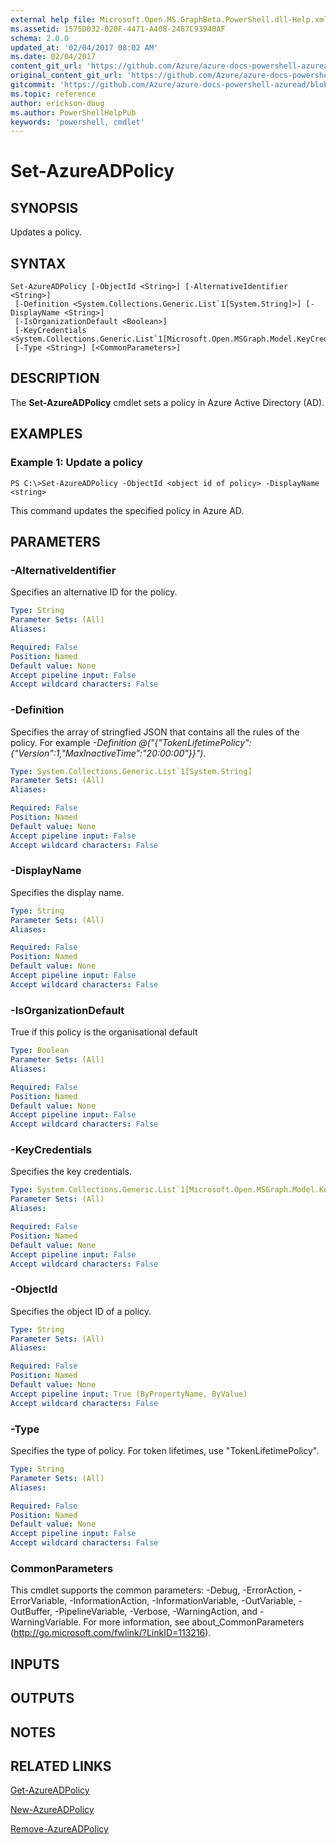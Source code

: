 ```yaml
---
external help file: Microsoft.Open.MS.GraphBeta.PowerShell.dll-Help.xml
ms.assetid: 1575D032-020F-4471-A408-2487C93940AF
schema: 2.0.0
updated_at: '02/04/2017 08:02 AM'
ms.date: 02/04/2017
content_git_url: 'https://github.com/Azure/azure-docs-powershell-azuread/blob/master/Azure%20AD%20Cmdlets/AzureAD/v2/Set-AzureADPolicy.md'
original_content_git_url: 'https://github.com/Azure/azure-docs-powershell-azuread/blob/master/Azure%20AD%20Cmdlets/AzureAD/v2/Set-AzureADPolicy.md'
gitcommit: 'https://github.com/Azure/azure-docs-powershell-azuread/blob/3c958c260fe07ce8f34599794f089c4b3c1b8115'
ms.topic: reference
author: erickson-doug
ms.author: PowerShellHelpPub
keywords: 'powershell, cmdlet'
---
```


# Set-AzureADPolicy

## SYNOPSIS
Updates a policy.

## SYNTAX

```
Set-AzureADPolicy [-ObjectId <String>] [-AlternativeIdentifier <String>]
 [-Definition <System.Collections.Generic.List`1[System.String]>] [-DisplayName <String>]
 [-IsOrganizationDefault <Boolean>]
 [-KeyCredentials <System.Collections.Generic.List`1[Microsoft.Open.MSGraph.Model.KeyCredential]>]
 [-Type <String>] [<CommonParameters>]
```

## DESCRIPTION
The **Set-AzureADPolicy** cmdlet sets a policy in Azure Active Directory (AD).

## EXAMPLES

### Example 1: Update a policy
```
PS C:\>Set-AzureADPolicy -ObjectId <object id of policy> -DisplayName <string>
```

This command updates the specified policy in Azure AD.

## PARAMETERS

### -AlternativeIdentifier
Specifies an alternative ID for the policy.

```yaml
Type: String
Parameter Sets: (All)
Aliases: 

Required: False
Position: Named
Default value: None
Accept pipeline input: False
Accept wildcard characters: False
```

### -Definition
Specifies the array of stringfied JSON that contains all the rules of the policy. For example
*-Definition @("{"TokenLifetimePolicy":{"Version":1,"MaxInactiveTime":"20:00:00"}}")*.

```yaml
Type: System.Collections.Generic.List`1[System.String]
Parameter Sets: (All)
Aliases: 

Required: False
Position: Named
Default value: None
Accept pipeline input: False
Accept wildcard characters: False
```

### -DisplayName
Specifies the display name.

```yaml
Type: String
Parameter Sets: (All)
Aliases: 

Required: False
Position: Named
Default value: None
Accept pipeline input: False
Accept wildcard characters: False
```

### -IsOrganizationDefault
True if this policy is the organisational default

```yaml
Type: Boolean
Parameter Sets: (All)
Aliases: 

Required: False
Position: Named
Default value: None
Accept pipeline input: False
Accept wildcard characters: False
```

### -KeyCredentials
Specifies the key credentials.

```yaml
Type: System.Collections.Generic.List`1[Microsoft.Open.MSGraph.Model.KeyCredential]
Parameter Sets: (All)
Aliases: 

Required: False
Position: Named
Default value: None
Accept pipeline input: False
Accept wildcard characters: False
```

### -ObjectId
Specifies the object ID of a policy.

```yaml
Type: String
Parameter Sets: (All)
Aliases: 

Required: False
Position: Named
Default value: None
Accept pipeline input: True (ByPropertyName, ByValue)
Accept wildcard characters: False
```

### -Type
Specifies the type of policy. For token lifetimes, use "TokenLifetimePolicy".

```yaml
Type: String
Parameter Sets: (All)
Aliases: 

Required: False
Position: Named
Default value: None
Accept pipeline input: False
Accept wildcard characters: False
```

### CommonParameters
This cmdlet supports the common parameters: -Debug, -ErrorAction, -ErrorVariable, -InformationAction, -InformationVariable, -OutVariable, -OutBuffer, -PipelineVariable, -Verbose, -WarningAction, and -WarningVariable. For more information, see about_CommonParameters (http://go.microsoft.com/fwlink/?LinkID=113216).

## INPUTS

## OUTPUTS

## NOTES

## RELATED LINKS

[Get-AzureADPolicy](./Get-AzureADPolicy.md)

[New-AzureADPolicy](./New-AzureADPolicy.md)

[Remove-AzureADPolicy](./Remove-AzureADPolicy.md)
